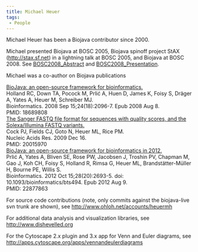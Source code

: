 ```yaml
---
title: Michael Heuer
tags:
 - People
---
```


Michael Heuer has been a Biojava contributor since 2000.

Michael presented Biojava at BOSC 2005, Biojava spinoff project StAX
(http://stax.sf.net) in a lightning talk at BOSC 2005, and Biojava at
BOSC 2008. See [BOSC2008\_Abstract](BOSC2008_Abstract "wikilink") and
[BOSC2008\_Presentation](BOSC2008_Presentation "wikilink").

Michael was a co-author on Biojava publications

[BioJava: an open-source framework for
bioinformatics.](http://www.ncbi.nlm.nih.gov/pubmed/18689808)  
Holland RC, Down TA, Pocock M, Prlić A, Huen D, James K, Foisy S, Dräger
A, Yates A, Heuer M, Schreiber MJ.  
Bioinformatics. 2008 Sep 15;24(18):2096-7. Epub 2008 Aug 8.  
PMID: 18689808  
 [The Sanger FASTQ file format for sequences with quality scores, and
the Solexa/Illumina FASTQ
variants.](http://www.ncbi.nlm.nih.gov/pubmed/20015970)  
Cock PJ, Fields CJ, Goto N, Heuer ML, Rice PM.  
Nucleic Acids Res. 2009 Dec 16.  
PMID: 20015970  
 [BioJava: an open-source framework for bioinformatics in
2012.](http://www.ncbi.nlm.nih.gov/pubmed/22877863)  
Prlić A, Yates A, Bliven SE, Rose PW, Jacobsen J, Troshin PV, Chapman M,
Gao J, Koh CH, Foisy S, Holland R, Rimsa G, Heuer ML,
Brandstätter-Müller H, Bourne PE, Willis S.  
Bioinformatics. 2012 Oct 15;28(20):2693-5. doi:
10.1093/bioinformatics/bts494. Epub 2012 Aug 9.  
PMID: 22877863  

For source code contributions (note, only commits against the
biojava-live svn trunk are shown), see
<http://www.ohloh.net/accounts/heuermh>

For additional data analysis and visualization libraries, see
<http://www.dishevelled.org>

For the Cytoscape 2.x plugin and 3.x app for Venn and Euler diagrams,
see <http://apps.cytoscape.org/apps/vennandeulerdiagrams>
